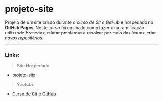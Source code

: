 # projeto-site
Projeto de um site criado durante o *curso de Git e GitHub* e hospedado no **GitHub Pages**. Neste curso foi ensinado como fazer uma ramificação utilizando *branches*, relatar problemas e resolver por meio das *issues*, criar *novos repositórios*.
***
### Links:
> Site Hospedado

* [projeto-site](https://connectdb500.github.io/projeto-site/)

> Youtube

* [Curso de Git e GitHub](https://youtube.com/playlist?list=PLHz_AreHm4dm7ZULPAmadvNhH6vk9oNZA&si=bU7FeZILI8_A--w5)

